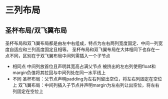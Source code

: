 # 三列布局
## 圣杯布局/双飞翼布局
圣杯布局和双飞翼布局都是由左中右组成，特点为左右两列宽度固定、中间一列宽度自适应和三列高度固定且相等。
圣杯布局和双飞翼布局在大体相同下也存在一点不同，区别在于双飞翼布局中间列需插入一个子节点
* 相同点
  中间列放首位且声明其宽高占满父节点
  被挤出的左右列使用float和margin负值将其拉回与中间列处在同一水平线上
* 不同
  圣杯布局：父节点声明padding为左右列留出空位，将左右列固定在空位上
  双飞翼布局：中间列插入子节点并声明margin为左右列让出空位，将左右列固定在空位上